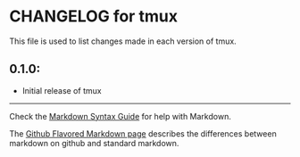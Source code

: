 # CHANGELOG for tmux

This file is used to list changes made in each version of tmux.

## 0.1.0:

* Initial release of tmux

- - -
Check the [Markdown Syntax Guide](http://daringfireball.net/projects/markdown/syntax) for help with Markdown.

The [Github Flavored Markdown page](http://github.github.com/github-flavored-markdown/) describes the differences between markdown on github and standard markdown.
